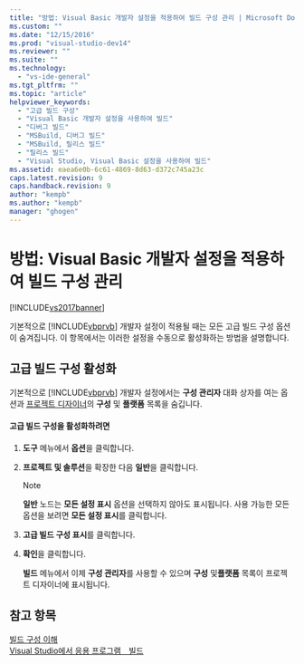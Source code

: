 ```yaml
---
title: "방법: Visual Basic 개발자 설정을 적용하여 빌드 구성 관리 | Microsoft Docs"
ms.custom: ""
ms.date: "12/15/2016"
ms.prod: "visual-studio-dev14"
ms.reviewer: ""
ms.suite: ""
ms.technology: 
  - "vs-ide-general"
ms.tgt_pltfrm: ""
ms.topic: "article"
helpviewer_keywords: 
  - "고급 빌드 구성"
  - "Visual Basic 개발자 설정을 사용하여 빌드"
  - "디버그 빌드"
  - "MSBuild, 디버그 빌드"
  - "MSBuild, 릴리스 빌드"
  - "릴리스 빌드"
  - "Visual Studio, Visual Basic 설정을 사용하여 빌드"
ms.assetid: eaea6e0b-6c61-4869-8d63-d372c745a23c
caps.latest.revision: 9
caps.handback.revision: 9
author: "kempb"
ms.author: "kempb"
manager: "ghogen"
---
```

# 방법: Visual Basic 개발자 설정을 적용하여 빌드 구성 관리
[!INCLUDE[vs2017banner](../code-quality/includes/vs2017banner.md)]

기본적으로 [!INCLUDE[vbprvb](../code-quality/includes/vbprvb_md.md)] 개발자 설정이 적용될 때는 모든 고급 빌드 구성 옵션이 숨겨집니다.  이 항목에서는 이러한 설정을 수동으로 활성화하는 방법을 설명합니다.  
  
## 고급 빌드 구성 활성화  
 기본적으로 [!INCLUDE[vbprvb](../code-quality/includes/vbprvb_md.md)] 개발자 설정에서는 **구성 관리자** 대화 상자를 여는 옵션과 [프로젝트 디자이너](http://msdn.microsoft.com/ko-kr/898dd854-c98d-430c-ba1b-a913ce3c73d7)의 **구성** 및 **플랫폼** 목록을 숨깁니다.  
  
#### 고급 빌드 구성을 활성화하려면  
  
1.  **도구** 메뉴에서 **옵션**을 클릭합니다.  
  
2.  **프로젝트 및 솔루션**을 확장한 다음 **일반**을 클릭합니다.  
  
    > [!NOTE]
    >  **일반** 노드는 **모든 설정 표시** 옵션을 선택하지 않아도 표시됩니다.  사용 가능한 모든 옵션을 보려면 **모든 설정 표시**를 클릭합니다.  
  
3.  **고급 빌드 구성 표시**를 클릭합니다.  
  
4.  **확인**을 클릭합니다.  
  
     **빌드** 메뉴에서 이제 **구성 관리자**를 사용할 수 있으며 **구성** 및**플랫폼** 목록이 프로젝트 디자이너에 표시됩니다.  
  
## 참고 항목  
 [빌드 구성 이해](../ide/understanding-build-configurations.md)   
 [Visual Studio에서 응용 프로그램　빌드](../ide/compiling-and-building-in-visual-studio.md)